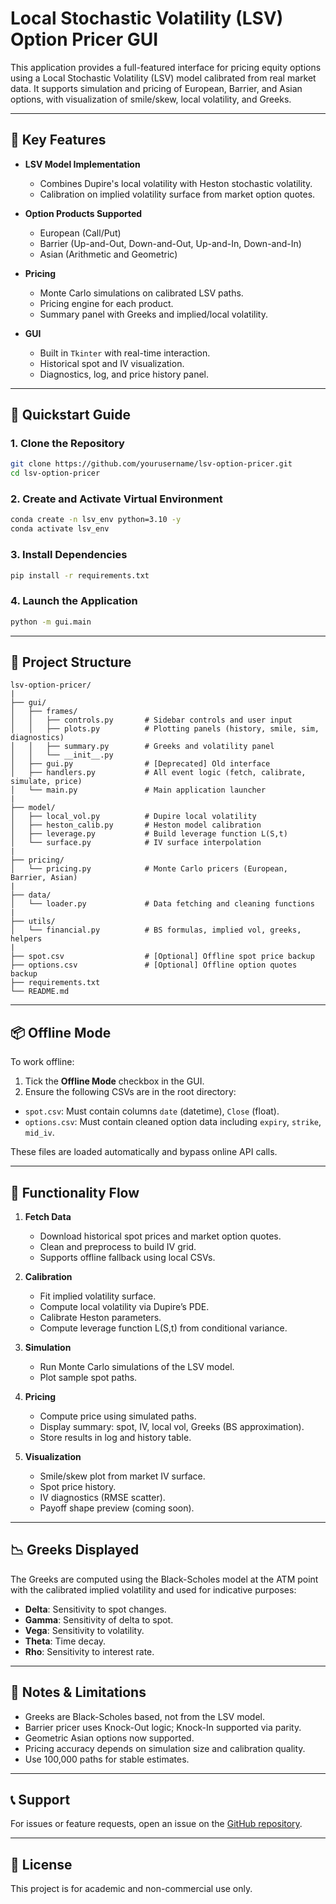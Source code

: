 # Local Stochastic Volatility (LSV) Option Pricer GUI

This application provides a full-featured interface for pricing equity options using a Local Stochastic Volatility (LSV) model calibrated from real market data. It supports simulation and pricing of European, Barrier, and Asian options, with visualization of smile/skew, local volatility, and Greeks.

---

## 🧠 Key Features

* **LSV Model Implementation**

  * Combines Dupire's local volatility with Heston stochastic volatility.
  * Calibration on implied volatility surface from market option quotes.

* **Option Products Supported**

  * European (Call/Put)
  * Barrier (Up-and-Out, Down-and-Out, Up-and-In, Down-and-In)
  * Asian (Arithmetic and Geometric)

* **Pricing**

  * Monte Carlo simulations on calibrated LSV paths.
  * Pricing engine for each product.
  * Summary panel with Greeks and implied/local volatility.

* **GUI**

  * Built in `Tkinter` with real-time interaction.
  * Historical spot and IV visualization.
  * Diagnostics, log, and price history panel.

---

## 🚀 Quickstart Guide

### 1. Clone the Repository

```bash
git clone https://github.com/yourusername/lsv-option-pricer.git
cd lsv-option-pricer
```

### 2. Create and Activate Virtual Environment

```bash
conda create -n lsv_env python=3.10 -y
conda activate lsv_env
```

### 3. Install Dependencies

```bash
pip install -r requirements.txt
```

### 4. Launch the Application

```bash
python -m gui.main
```

---

## 📂 Project Structure

```
lsv-option-pricer/
|
├── gui/
│   ├── frames/
│   │   ├── controls.py       # Sidebar controls and user input
│   │   ├── plots.py          # Plotting panels (history, smile, sim, diagnostics)
│   │   ├── summary.py        # Greeks and volatility panel
│   │   └── __init__.py
│   ├── gui.py                # [Deprecated] Old interface
│   ├── handlers.py           # All event logic (fetch, calibrate, simulate, price)
│   └── main.py               # Main application launcher
|
├── model/
│   ├── local_vol.py          # Dupire local volatility
│   ├── heston_calib.py       # Heston model calibration
│   ├── leverage.py           # Build leverage function L(S,t)
│   └── surface.py            # IV surface interpolation
|
├── pricing/
│   └── pricing.py            # Monte Carlo pricers (European, Barrier, Asian)
|
├── data/
│   └── loader.py             # Data fetching and cleaning functions
|
├── utils/
│   └── financial.py          # BS formulas, implied vol, greeks, helpers
|
├── spot.csv                  # [Optional] Offline spot price backup
├── options.csv               # [Optional] Offline option quotes backup
├── requirements.txt
└── README.md
```

---

## 📦 Offline Mode

To work offline:

1. Tick the **Offline Mode** checkbox in the GUI.
2. Ensure the following CSVs are in the root directory:

* `spot.csv`: Must contain columns `date` (datetime), `Close` (float).
* `options.csv`: Must contain cleaned option data including `expiry`, `strike`, `mid_iv`.

These files are loaded automatically and bypass online API calls.

---

## 🧪 Functionality Flow

1. **Fetch Data**

   * Download historical spot prices and market option quotes.
   * Clean and preprocess to build IV grid.
   * Supports offline fallback using local CSVs.

2. **Calibration**

   * Fit implied volatility surface.
   * Compute local volatility via Dupire’s PDE.
   * Calibrate Heston parameters.
   * Compute leverage function L(S,t) from conditional variance.

3. **Simulation**

   * Run Monte Carlo simulations of the LSV model.
   * Plot sample spot paths.

4. **Pricing**

   * Compute price using simulated paths.
   * Display summary: spot, IV, local vol, Greeks (BS approximation).
   * Store results in log and history table.

5. **Visualization**

   * Smile/skew plot from market IV surface.
   * Spot price history.
   * IV diagnostics (RMSE scatter).
   * Payoff shape preview (coming soon).

---

## 📉 Greeks Displayed

The Greeks are computed using the Black-Scholes model at the ATM point with the calibrated implied volatility and used for indicative purposes:

* **Delta**: Sensitivity to spot changes.
* **Gamma**: Sensitivity of delta to spot.
* **Vega**: Sensitivity to volatility.
* **Theta**: Time decay.
* **Rho**: Sensitivity to interest rate.

---

## 🧬 Notes & Limitations

* Greeks are Black-Scholes based, not from the LSV model.
* Barrier pricer uses Knock-Out logic; Knock-In supported via parity.
* Geometric Asian options now supported.
* Pricing accuracy depends on simulation size and calibration quality.
* Use 100,000 paths for stable estimates.

---

## 📞 Support

For issues or feature requests, open an issue on the [GitHub repository](https://github.com/yourusername/lsv-option-pricer/issues).

---

## 📜 License

This project is for academic and non-commercial use only.
